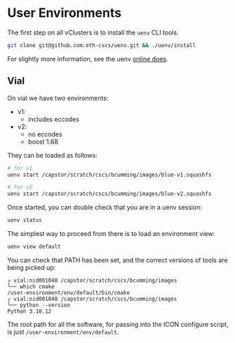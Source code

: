 # User Environments

The first step on all vClusters is to install the `uenv` CLI tools.

```bash
git clone git@github.com:eth-cscs/uenv.git && ./uenv/install
```

For slightly more information, see the uenv [online does](https://eth-cscs.github.io/uenv/).

## Vial

On vial we have two environments:

* v1:
    * includes eccodes
* v2:
    * no eccodes
    * boost 1.68

They can be loaded as follows:

```bash
# for v1
uenv start /capstor/scratch/cscs/bcumming/images/blue-v1.squashfs

# for v2
uenv start /capstor/scratch/cscs/bcumming/images/blue-v2.squashfs
```

Once started, you can double check that you are in a uenv session:

```bash
uenv status
```

The simplest way to proceed from there is to load an environment view:

```bash
uenv view default
```

You can check that PATH has been set, and the correct versions of tools are being picked up:

```
┌ vial:nid001048 /capstor/scratch/cscs/bcumming/images
└── which cmake
/user-environment/env/default/bin/cmake
┌ vial:nid001048 /capstor/scratch/cscs/bcumming/images
└── python --version
Python 3.10.12
```

The root path for all the software, for passing into the ICON configure script, is just `/user-environment/env/default`.
